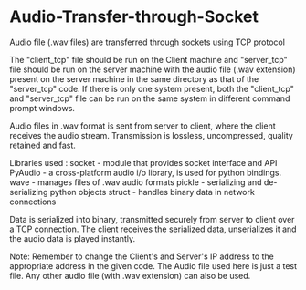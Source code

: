 # Audio-Transfer-through-Socket
Audio file (.wav files) are transferred through sockets using TCP protocol

The "client_tcp" file should be run on the Client machine and "server_tcp" file should be run on the server machine with the audio file (.wav extension) present on the server machine in the same directory as that of the "server_tcp" code. If there is only one system present, both the "client_tcp" and "server_tcp" file can be run on the same system in different command prompt windows.

Audio files in .wav format is sent from server to client, where the client receives the 
audio stream. Transmission is lossless, uncompressed, 
quality retained and fast.

Libraries used :
socket - module that provides socket interface and API
PyAudio - a cross-platform audio i/o library, is used for python bindings.
wave - manages files of .wav audio formats
pickle - serializing and de-serializing python objects
struct - handles binary data in network connections

Data is serialized into binary, transmitted securely from server to client over a TCP 
connection. The client receives the serialized data, unserializes it and the audio data is
played instantly.

Note: Remember to change the Client's and Server's IP address to the appropriate address in the given code. The Audio file used here is just a test file. Any other audio file (with .wav extension) can also be used.

